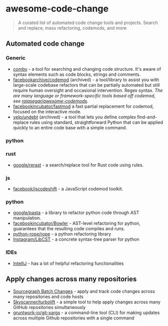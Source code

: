 # awesome-code-change
> A curated list of automated code change tools and projects. Search and replace, mass refactoring, codemods, and more

## Automated code change

### Generic

- [comby](https://comby.dev/) -  a tool for searching and changing code structure. It's aware of syntax elements such as code blocks, strings and comments.
- [facebookarchive/codemod](https://github.com/facebookarchive/codemod) (archived) - a tool/library to assist you with large-scale codebase refactors that can be partially automated but still require human oversight and occasional intervention. Regex syntax.
_The are many language or framework-specific tools based off codemod, see [rajasegar/awesome-codemods](https://github.com/rajasegar/awesome-codemods)._
- [facebookincubator/fastmod](https://github.com/facebookincubator/fastmod) a fast partial replacement for codemod, focused on the interactive mode.
- [yelp/undebt](https://github.com/Yelp/undebt) (archived) - a tool that lets you define complex find-and-replace rules using standard, straightforward Python that can be applied quickly to an entire code base with a simple command.

### python

### rust

- [google/rerast](https://github.com/google/rerast) - a search/replace tool for Rust code using rules.

### js

- [facebook/jscodeshift](https://github.com/facebook/jscodeshift) - a JavaScript codemod toolkit.

### python

- [google/pasta](https://github.com/google/pasta) - a library to refactor python code through AST manipulation. 
- [facebookincubator/Bowler](https://github.com/facebookincubator/bowler) - AST-level refactoring for python, guarantees that the resulting code compiles and runs.
- [python-rope/rope](https://github.com/python-rope/rope) - a python refactoring library
- [Instagram/LibCST](https://github.com/Instagram/LibCST) - a concrete syntax-tree parser for python

### IDEs

- [IntelliJ](https://www.jetbrains.com/help/idea/refactoring-source-code.html) - has a lot of helpful refactoring functionalities



## Apply changes across many repositories

- [Sourcegraph Batch Changes](https://docs.sourcegraph.com/batch_changes) - apply and track code changes across many repositories and code hosts
- [Skyscanner/turbolift](https://github.com/Skyscanner/turbolift) - a simple tool to help apply changes across many GitHub repositories simultaneously
- [gruntwork-io/git-xargs](https://github.com/gruntwork-io/git-xargs) - a command-line tool (CLI) for making updates across multiple Github repositories with a single command
